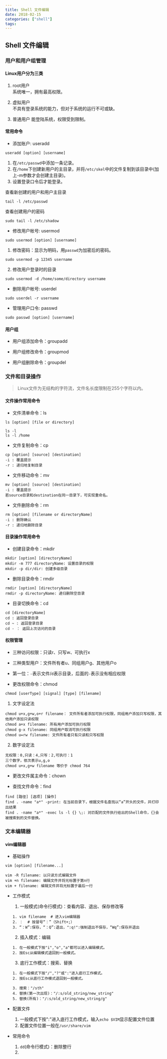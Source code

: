 ```yaml
---
title: Shell 文件编辑
date: 2018-02-15
categories: ["shell"]
tags:
---
```


## Shell 文件编辑


### 用户和用户组管理


#### Linux用户分为三类

1. root用户   
系统唯一，拥有最高权限。

2. 虚拟用户  
不具有登录系统的能力，但对于系统的运行不可或缺。

3. 普通用户 
能登陆系统，权限受到限制。


#### 常用命令

* 添加账户: useradd
```
useradd [option] [username]
```
   1. 在`/etc/passwd`中添加一条记录。
   2. 在`/home`下创建新用户的主目录，并将`/etc/skel`中的文件复制到该目录中(加上-m参数才会创建主目录)。
   3. 设置登录口令后才能登录。

查看新创建的用户和用户主目录
```
tail -l /etc/passwd
```

查看创建用户的密码
```
sudo tail -l /etc/shadow
```

* 修改用户帐号: usermod
```
sudo usermod [option] [username]
```
   1. 修改密码：显示为明码，用`passwd`为加密后的密码。
   ```
   sudo usermod -p 12345 username
   ```
   
   2. 修改用户登录时的目录
   ```
   sudo usermod -d /home/some/directory username
   ```

* 删除用户帐号: userdel
```
sudo userdel -r username
```

* 管理用户口令: passwd
```
sudo passwd [option] [username]
```


#### 用户组

* 用户组添加命令：groupadd

* 用户组修改命令：groupmod

* 用户组删除命令：groupdel


### 文件和目录操作

> Linux文件为无结构的字符流，文件名长度限制在255个字符以内。


#### 文件操作常用命令

* 文件清单命令：ls
```
ls [option] [file or directory]

ls -l
ls -l /home
```

* 文件复制命令：cp
```
cp [option] [source] [destination]
-i : 覆盖提示
-r : 递归地复制目录 
```

* 文件移动命令：mv
```
mv [option] [source] [destination]
-i : 覆盖提示
若source目录和destination在同一目录下，可实现重命名。
```

* 文件删除命令：rm
```
rm [option] [filename or directoryName]
-i : 删除确认
-r : 递归地删除目录
```

#### 目录操作常用命令

* 创建目录命令：mkdir
```
mkdir [option] [directoryName]
mkdir -m 777 directoryName: 设置目录的权限
mkdir -p dir/dir: 创建多级目录
```

* 删除目录命令：rmdir
```
rmdir [option] [directoryName]
rmdir -p directoryName: 递归删除空目录
```

* 目录切换命令：cd
```
cd [directoryName]
cd : 返回登录目录
cd ~ : 返回登录目录
cd - ： 返回上次访问的目录
```

#### 权限管理

* 三种访问权限：只读r、只写w、可执行x

* 三种类型用户：文件所有者u、同组用户g、其他用户o

* 第一位：`-`表示文件/`d`表示目录，后面的`-`表示没有相应权限

* 更改权限命令：chmod
```
chmod [userType] [signal] [type] [filename]
```
   1. 文字设定法
   ```
   chmod u+x,g+w,o+r filename： 文件所有者添加可执行权限，同组用户添加只写权限，其他用户添加只读权限
   chmod a+x filename: 所有用户添加可执行权限
   chmod g-x filename: 同组用户取消可执行权限
   chmod u=rw filename: 文件所有者只有只读和只写权限
   ```
   2. 数字设定法
   ```
   无权限：0,只读：4,只写：2,可执行：1
   三个数字，依次表示u,g,o
   chmod u+x,g+w filename 等价于 chmod 764
   ```
   
* 更改文件属主命令：chown

* 查找文件命令：find
```
find [路径] [选项] [操作]
find . -name "a*" -print: 在当前目录下，根据文件名查找以“a”开头的文件，并打印出结果
find . -name "a*" -exec ls -l {} \;: 对匹配的文件执行给出的Shell命令，{}会被搜索到的文件替换。
```


### 文本编辑器


#### vim编辑器

* 基础操作
```
vim [option] [filename...]

vim -R filename: 以只读方式编辑文件
vim +n filename: 编辑文件并将光标置于第n行
vim + filename: 编辑文件并将光标置于最后一行
```

* 工作模式

   1. 一般模式(命令行模式)：查看内容、退出、保存修改等
   ```
   1. vim filename  # 进入vim编辑器
   2. ：  # 按冒号“：”（Shift+;）
   3. “：W”:保存，“：Q”:退出，":q!":强制退出不保存，“Wq”:保存并退出
   ```
   
   2. 插入模式：编辑
   ```
   1. 在一般模式下按"i","o","a"都可以进入编辑模式。
   2. 按Esc从编辑模式退回到一般模式。
   ```
   
   3. 底行工作模式：搜索、替换
   ```
   1. 在一般模式下按"/","?"或":"进入底行工作模式。
   2. 按Esc从底行工作模式退回到一般模式。
   
   3. 搜索："/sth"
   4. 替换(第一次出现)："/:s/old_string/new_string"
   5. 替换(所有)："/:s/old_string/new_string/g"
   ```
   
* 配置文件
   1. 一般模式下按":"进入底行工作模式，输入`echo $VIM`显示配置文件位置
   2. 配置文件位置一般在`/usr/share/vim`

* 常用命令
   1. `dd`(命令行模式)：删除整行
   2. 
